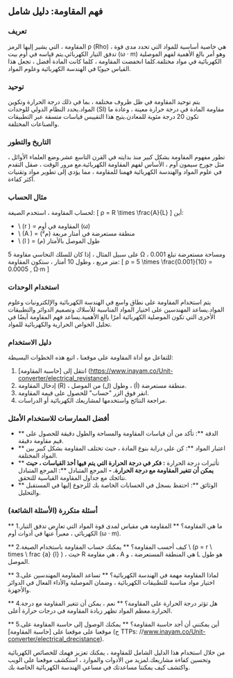 ## فهم المقاومة: دليل شامل

### تعريف
المقاومة ، التي يشير إليها الرمز ρ (Rho) ، هي خاصية أساسية للمواد التي تحدد مدى قوة تدفق التيار الكهربائي.يتم قياسه في أوم بيت (ω · m) وهو أمر بالغ الأهمية لفهم الموصلية الكهربائية في مواد مختلفة.كلما انخفضت المقاومة ، كلما كانت المادة أفضل ، تجعل هذا القياس حيويًا في الهندسة الكهربائية وعلوم المواد.

### توحيد
يتم توحيد المقاومة في ظل ظروف مختلفة ، بما في ذلك درجة الحرارة وتكوين المواد.يحدد النظام الدولي للوحدات (SI) مقاومة المادة في درجة حرارة معينة ، وعادة ما تكون 20 درجة مئوية للمعادن.يتيح هذا التقييس قياسات متسقة عبر التطبيقات والصناعات المختلفة.

### التاريخ والتطور
تطور مفهوم المقاومة بشكل كبير منذ بدايته في القرن التاسع عشر.وضع العلماء الأوائل ، مثل جورج سيمون أوم ، الأساس لفهم المقاومة الكهربائية.مع مرور الوقت ، صقل التقدم في علوم المواد والهندسة الكهربائية فهمنا للمقاومة ، مما يؤدي إلى تطوير مواد وتقنيات أكثر كفاءة.

### مثال الحساب
لحساب المقاومة ، استخدم الصيغة:
\[ ρ = R \times \frac{A}{L} \]
أين:
- \ (r \) = المقاومة في أوم (ω)
- \ (A \) = منطقة مستعرضة في أمتار مربعة (م²)
- \ (l \) = طول الموصل بالأمتار (م)

على سبيل المثال ، إذا كان للسلك النحاسي مقاومة 5 Ω ، ومساحة مستعرضة تبلغ 0.001 متر مربع ، وطول 10 أمتار ، ستكون المقاومة:
\[ ρ = 5 \times \frac{0.001}{10} = 0.0005 \, Ω·m \]

### استخدام الوحدات
يتم استخدام المقاومة على نطاق واسع في الهندسة الكهربائية والإلكترونيات وعلوم المواد.يساعد المهندسين على اختيار المواد المناسبة للأسلاك وتصميم الدوائر والتطبيقات الأخرى التي تكون الموصلية الكهربائية أمرًا بالغ الأهمية.يساعد فهم المقاومة أيضًا في تحليل الخواص الحرارية والكهربائية للمواد.

### دليل الاستخدام
للتفاعل مع أداة المقاومة على موقعنا ، اتبع هذه الخطوات البسيطة:
1. انتقل إلى [حاسبة المقاومة] (https://www.inayam.co/Unit-converter/electrical_revistance).
2. إدخال المقاومة (R) ، منطقة مستعرضة (أ) ، وطول (ل) من الموصل.
3. انقر فوق الزر "حساب" للحصول على قيمة المقاومة.
4. مراجعة النتائج واستخدمها لمشاريعك الكهربائية أو الدراسات.

### أفضل الممارسات للاستخدام الأمثل
- ** الدقة **: تأكد من أن قياسات المقاومة والمساحة والطول دقيقة للحصول على قيم مقاومة دقيقة.
- ** اعتبار المواد **: كن على دراية بنوع المادة ، حيث تختلف المقاومة بشكل كبير بين المواد المختلفة.
- ** تأثيرات درجة الحرارة **: فكر في درجة الحرارة التي يتم فيها أخذ القياسات ، حيث يمكن أن تتغير المقاومة مع درجة الحرارة.
-** المرجع المتبادل **: المرجع المتبادل نتائجك مع جداول المقاومة القياسية للتحقق.
- ** الوثائق **: احتفظ بسجل في الحسابات الخاصة بك للرجوع إليها في المستقبل والتحليل.

### أسئلة متكررة (الأسئلة الشائعة)

** 1.ما هي المقاومة؟ **
المقاومة هي مقياس لمدى قوة المواد التي تعارض تدفق التيار الكهربائي ، معبراً عنها في أدوات أوم (ω · m).

** 2.كيف أحسب المقاومة؟ **
يمكنك حساب المقاومة باستخدام الصيغة \ (ρ = r \ times \ frac {a} {l} \) ، حيث R هي مقاومة ، A هي المنطقة المستعرضة ، و L هو طول الموصل.

** 3.لماذا المقاومة مهمة في الهندسة الكهربائية؟ **
تساعد المقاومة المهندسين على اختيار مواد مناسبة للتطبيقات الكهربائية ، وضمان الموصلية والأداء الفعال في الدوائر والأجهزة.

** 4.هل تؤثر درجة الحرارة على المقاومة؟ **
نعم ، يمكن أن تتغير المقاومة مع درجة الحرارة.معظم المواد تظهر زيادة المقاومة في درجات حرارة أعلى.

** 5.أين يمكنني أن أجد حاسبة المقاومة؟ **
يمكنك الوصول إلى حاسبة المقاومة على موقعنا على موقعنا على [حاسبة المقاومة] (ح TTPs: //www.inayam.co/Unit-converter/electrical_drecistance).

من خلال استخدام هذا الدليل الشامل للمقاومة ، يمكنك تعزيز فهمك للخصائص الكهربائية وتحسين كفاءة مشاريعك.لمزيد من الأدوات والموارد ، استكشف موقعنا على الويب واكتشف كيف يمكننا مساعدتك في مساعي الهندسة الكهربائية الخاصة بك.